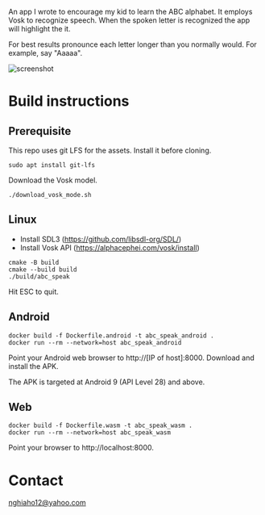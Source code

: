 An app I wrote to encourage my kid to learn the ABC alphabet. It employs Vosk to recognize speech. When the spoken letter is recognized the app will highlight the it. 

For best results pronounce each letter longer than you normally would. For example, say "Aaaaa".

![screenshot](screenshot.png)

# Build instructions
## Prerequisite
This repo uses git LFS for the assets. Install it before cloning.
```
sudo apt install git-lfs
```

Download the Vosk model.
```
./download_vosk_mode.sh
```

## Linux
- Install SDL3 (https://github.com/libsdl-org/SDL/)
- Install Vosk API (https://alphacephei.com/vosk/install)

```
cmake -B build
cmake --build build
./build/abc_speak
```

Hit ESC to quit.

## Android
```
docker build -f Dockerfile.android -t abc_speak_android .
docker run --rm --network=host abc_speak_android
```

Point your Android web browser to http://[IP of host]:8000. Download and install the APK.

The APK is targeted at Android 9 (API Level 28) and above.

## Web
```
docker build -f Dockerfile.wasm -t abc_speak_wasm .
docker run --rm --network=host abc_speak_wasm
```

Point your browser to http://localhost:8000.

# Contact
nghiaho12@yahoo.com
